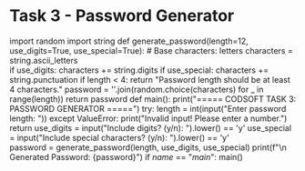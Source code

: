 # Task 3 - Password Generator
import random
import string
def generate_password(length=12, use_digits=True, use_special=True):
    # Base characters: letters
    characters = string.ascii_letters      
    if use_digits:
        characters += string.digits
    if use_special:
        characters += string.punctuation
    if length < 4:
        return "Password length should be at least 4 characters."
    password = ''.join(random.choice(characters) for _ in range(length))
    return password
def main():
    print("===== CODSOFT TASK 3: PASSWORD GENERATOR =====")
    try:
        length = int(input("Enter password length: "))
    except ValueError:
        print("Invalid input! Please enter a number.")
        return
    use_digits = input("Include digits? (y/n): ").lower() == 'y'
    use_special = input("Include special characters? (y/n): ").lower() == 'y'   
    password = generate_password(length, use_digits, use_special)
    print(f"\n Generated Password: {password}")
if _name_ == "_main_":
    main()
